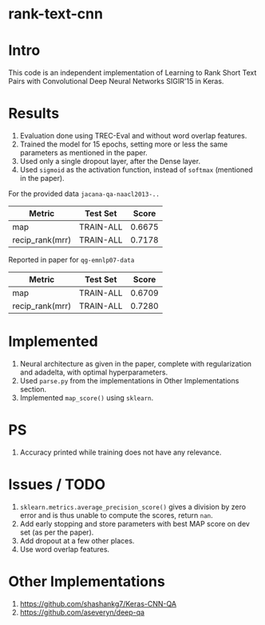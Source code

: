 # rank-text-cnn

# Intro
This code is an independent implementation of Learning to Rank Short Text Pairs with Convolutional Deep Neural Networks SIGIR'15 in Keras.

# Results
1. Evaluation done using TREC-Eval and without word overlap features.
2. Trained the model for 15 epochs, setting more or less the same parameters as mentioned in the paper.
3. Used only a single dropout layer, after the Dense layer.
4. Used `sigmoid` as the activation function, instead of `softmax` (mentioned in the paper).

For the provided data `jacana-qa-naacl2013-..`


|  Metric |  Test Set | Score  |
|---|---|---|
|map|TRAIN-ALL|0.6675|
|recip_rank(mrr)|TRAIN-ALL|0.7178|

Reported in paper for `qg-emnlp07-data` 

|  Metric |  Test Set | Score  |
|---|---|---|
|map|TRAIN-ALL|0.6709|
|recip_rank(mrr)|TRAIN-ALL|0.7280|

# Implemented
1. Neural architecture as given in the paper, complete with regularization and adadelta, with optimal hyperparameters.
2. Used `parse.py` from the implementations in Other Implementations section.
3. Implemented `map_score()` using `sklearn`.

# PS
1. Accuracy printed while training does not have any relevance.

# Issues / TODO
1. `sklearn.metrics.average_precision_score()` gives a division by zero error and is thus unable to compute the scores, return `nan`.
1. Add early stopping and store parameters with best MAP score on dev set (as per the paper).
1. Add dropout at a few other places.
1. Use word overlap features.

# Other Implementations
1. https://github.com/shashankg7/Keras-CNN-QA
2. https://github.com/aseveryn/deep-qa
